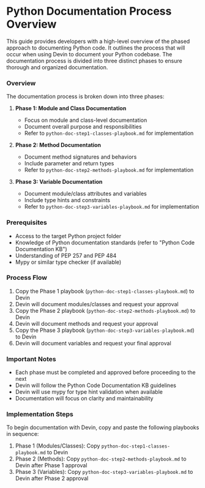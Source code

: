 # Python Documentation Process Overview

This guide provides developers with a high-level overview of the phased approach to documenting Python code. It outlines the process that will occur when using Devin to document your Python codebase. The documentation process is divided into three distinct phases to ensure thorough and organized documentation.

### Overview

The documentation process is broken down into three phases:

1. **Phase 1: Module and Class Documentation**
   - Focus on module and class-level documentation
   - Document overall purpose and responsibilities
   - Refer to `python-doc-step1-classes-playbook.md` for implementation

2. **Phase 2: Method Documentation**
   - Document method signatures and behaviors
   - Include parameter and return types
   - Refer to `python-doc-step2-methods-playbook.md` for implementation

3. **Phase 3: Variable Documentation**
   - Document module/class attributes and variables
   - Include type hints and constraints
   - Refer to `python-doc-step3-variables-playbook.md` for implementation

### Prerequisites
- Access to the target Python project folder
- Knowledge of Python documentation standards (refer to "Python Code Documentation KB")
- Understanding of PEP 257 and PEP 484
- Mypy or similar type checker (if available)

### Process Flow
1. Copy the Phase 1 playbook (`python-doc-step1-classes-playbook.md`) to Devin
2. Devin will document modules/classes and request your approval
3. Copy the Phase 2 playbook (`python-doc-step2-methods-playbook.md`) to Devin
4. Devin will document methods and request your approval
5. Copy the Phase 3 playbook (`python-doc-step3-variables-playbook.md`) to Devin
6. Devin will document variables and request your final approval

### Important Notes
- Each phase must be completed and approved before proceeding to the next
- Devin will follow the Python Code Documentation KB guidelines
- Devin will use mypy for type hint validation when available
- Documentation will focus on clarity and maintainability

### Implementation Steps
To begin documentation with Devin, copy and paste the following playbooks in sequence:
1. Phase 1 (Modules/Classes): Copy `python-doc-step1-classes-playbook.md` to Devin
2. Phase 2 (Methods): Copy `python-doc-step2-methods-playbook.md` to Devin after Phase 1 approval
3. Phase 3 (Variables): Copy `python-doc-step3-variables-playbook.md` to Devin after Phase 2 approval
